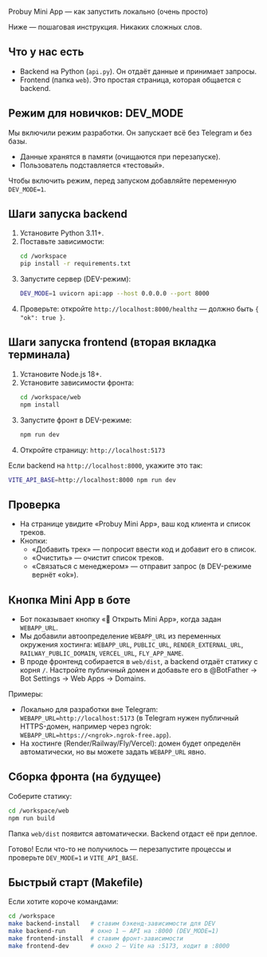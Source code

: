 Probuy Mini App — как запустить локально (очень просто)

Ниже — пошаговая инструкция. Никаких сложных слов.

## Что у нас есть
- Backend на Python (`api.py`). Он отдаёт данные и принимает запросы.
- Frontend (папка `web`). Это простая страница, которая общается с backend.

## Режим для новичков: DEV_MODE
Мы включили режим разработки. Он запускает всё без Telegram и без базы.

- Данные хранятся в памяти (очищаются при перезапуске).
- Пользователь подставляется «тестовый».

Чтобы включить режим, перед запуском добавляйте переменную `DEV_MODE=1`.

## Шаги запуска backend
1. Установите Python 3.11+.
2. Поставьте зависимости:
   ```bash
   cd /workspace
   pip install -r requirements.txt
   ```
3. Запустите сервер (DEV-режим):
   ```bash
   DEV_MODE=1 uvicorn api:app --host 0.0.0.0 --port 8000
   ```
4. Проверьте: откройте `http://localhost:8000/healthz` — должно быть `{ "ok": true }`.

## Шаги запуска frontend (вторая вкладка терминала)
1. Установите Node.js 18+.
2. Установите зависимости фронта:
   ```bash
   cd /workspace/web
   npm install
   ```
3. Запустите фронт в DEV-режиме:
   ```bash
   npm run dev
   ```
4. Откройте страницу: `http://localhost:5173`

Если backend на `http://localhost:8000`, укажите это так:
```bash
VITE_API_BASE=http://localhost:8000 npm run dev
```

## Проверка
- На странице увидите «Probuy Mini App», ваш код клиента и список треков.
- Кнопки:
  - «Добавить трек» — попросит ввести код и добавит его в список.
  - «Очистить» — очистит список треков.
  - «Связаться с менеджером» — отправит запрос (в DEV-режиме вернёт «ok»).

## Кнопка Mini App в боте
- Бот показывает кнопку «🧩 Открыть Mini App», когда задан `WEBAPP_URL`.
- Мы добавили автоопределение `WEBAPP_URL` из переменных окружения хостинга: `WEBAPP_URL`, `PUBLIC_URL`, `RENDER_EXTERNAL_URL`, `RAILWAY_PUBLIC_DOMAIN`, `VERCEL_URL`, `FLY_APP_NAME`.
- В проде фронтенд собирается в `web/dist`, а backend отдаёт статику с корня `/`. Настройте публичный домен и добавьте его в @BotFather → Bot Settings → Web Apps → Domains.

Примеры:
- Локально для разработки вне Telegram: `WEBAPP_URL=http://localhost:5173` (в Telegram нужен публичный HTTPS-домен, например через ngrok: `WEBAPP_URL=https://<ngrok>.ngrok-free.app`).
- На хостинге (Render/Railway/Fl y/Vercel): домен будет определён автоматически, но вы можете задать `WEBAPP_URL` явно.

## Сборка фронта (на будущее)
Соберите статику:
```bash
cd /workspace/web
npm run build
```
Папка `web/dist` появится автоматически. Backend отдаст её при деплое.

Готово! Если что-то не получилось — перезапустите процессы и проверьте `DEV_MODE=1` и `VITE_API_BASE`.

## Быстрый старт (Makefile)
Если хотите короче командами:
```bash
cd /workspace
make backend-install   # ставим бэкенд-зависимости для DEV
make backend-run       # окно 1 — API на :8000 (DEV_MODE=1)
make frontend-install  # ставим фронт-зависимости
make frontend-dev      # окно 2 — Vite на :5173, ходит в :8000
```
